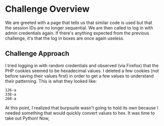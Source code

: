 # Challenge Overview

We are greeted with a page that tells us that similar code is used but that the session IDs are no longer sequential. We are then called to log in with admin credentials again. If there's anything expected from the previous challenge, it's that the log in boxes are once again useless.

## Challenge Approach

I tried logging in with random credentials and observed (via Firefox) that the PHP cookies seemed to be hexadecimal values. I deleted a few cookies (not before saving their values first) in order to get a few values to understand their patterning. This is what they looked like:

```
126-a
338-a
260-a
```

At this point, I realized that burpsuite wasn't going to hold its own because I needed something that would quickly convert values to hex. It was time to take out Python! Now,
